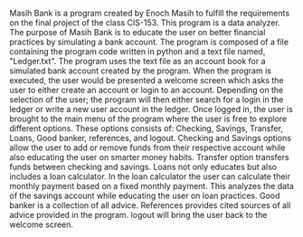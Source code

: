 Masih Bank is a program created by Enoch Masih to fulfill the requirements on the final project of the class CIS-153. 
This program is a data analyzer. 
The purpose of Masih Bank is to educate the user on better financial practices by simulating a bank account.
The program is composed of a file containing the program code written in python and a text file named, "Ledger.txt".
The program uses the text file as an account book for a simulated bank account created by the program.
When the program is executed, the user would be presented a welcome screen which asks the user to either create an account or login to an account. 
Depending on the selection of the user; the program will then either search for a login in the ledger or write a new user account in the ledger.
Once logged in, the user is brought to the main menu of the program where the user is free to explore different options.
These options consists of: Checking, Savings, Transfer, Loans, Good banker, references, and logout.
Checking and Savings options allow the user to add or remove funds from their respective account while also educating the user on smarter money habits.
Transfer option transfers funds between checking and savings.
Loans not only educates but also includes a loan calculator.
In the loan calculator the user can calculate their monthly payment based on a fixed monthly payment.
This analyzes the data of the savings account while educating the user on loan practices.
Good banker is a collection of all advice.
References provides cited sources of all advice provided in the program.
logout will bring the user back to the welcome screen.
